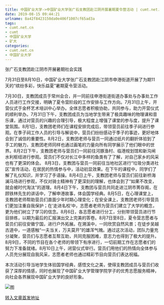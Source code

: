 ```yaml
---
title: 中国矿业大学->中国矿业大学张广石支教团赴江阴开展暑期夏令营活动 | cumt.net.cn
date: 2019-08-15 09:44:21
urlname: 8a42f8423150da0e406f1007cf65ad3a
tags: 
- cumt.net.cn
- cumt
- 中国矿业大学
- 矿大
categories:
- cumt.net.cn
- 中国矿业大学
---
```



张广石支教团赴江阴市开展暑期社会实践

7月31日至8月10日，中国矿业大学张广石支教团赴江阴市申港街道开展了为期11天的“缤纷多彩，快乐益夏”暑期夏令营活动。

7月30日，支教团成员于常州会合，并一同前往申港街道街道办事处与办事处工作人员进行工作交接，明确了夏令营阶段的工作安排与工作方向。7月31日上午，开营仪式于金杯艺术培训中心举办。全体志愿者积极协助，共同参与，助力开营仪式的顺利举办。7月31日下午，支教团成员为当地学生带来了极具趣味的物理课和音乐课，通过对营员的兴趣的合理引导，极大程度上增强了课堂的参与度，提升了课堂氛围。8月1日，支教团老师们在课程安排完成后，带领营员前往季子祠进行参观。在季子祠工作人员的引导与解说中，营员们纷纷感动于季子的事迹，更好地体会到了诚信的重要性。8月2日，支教团老师与营员一同通过纸片的翻折体验到了手工的魅力，支教团老师同样也通过画笔的力量向所有同学展示了他们眼中的世界。8月2日下午，支教团老师与营员们一同前往河豚渔村、临港规划馆和新沟闸水利枢纽进行参观。营员们不仅对长江中多样的鱼类有了了解，对自己家乡的风采也有了更深的体会。 8月3日，支教团与营员一同前往当地社区进行“垃圾分类进社区”宣传活动，在居民的热情参与中，活动初显效果。在下午的课程中，同学们了解了礼仪知识，并学习了手语操。8月4日上午，支教团老师与营员们前往新桥海澜马场进行参观，不仅对骑士精神有了更深刻的理解，也体会到了“如果不改变，就会被时代淘汰”的道理。8月4日下午，支教团与营员共同走进江阴市菁存阁，在顾铁林先生的讲话中，了解申港故事，体会国学经典。8月5日，在心理课堂上，支教团老师帮助营员们直面少年时期心理变化；在安全课上，支教团老师引导营员们更加注重自我保护；在‘走进名校’中，志愿者老师为营员们建立了大学的概念，更为他们树立了学习的信念。8月6日，各志愿者进行分工，分别带领营员进行节目排练，以期为最后的汇报演出交上完美的答卷。8月7日至8日，夏令营志愿者与营员们前往安徽宁国，进行户外拓展。在溯溪中，一同欣赏自然风景；在徒步吴越古道中，一道感触“一夫当关，万夫莫开”的雄浑气魄。通过这次活动，团队力量充分凝聚，营员们与志愿者互帮互助，共同克服困难，意志力也得到了极大的提升。8月9日，不同的节目在各个老师的带领下有序进行，一切前期工作在志愿者们的努力下准备就绪。8月10日上午，闭营仪式举行。营员们用他们的热情向全体参与人员充分展现自我风采，志愿者老师也通过精彩节目向营员们表达祝福。

本次活动引导当地学生体验国学经典，感悟文化之美，使得支教团成员与营员们收获了深厚的情感，同时也展现了中国矿业大学管理学院学子的优秀志愿服务精神，向社会各界展现中国矿业大学的良好形象。



![图](http://xwzx.cumt.edu.cn/_upload/article/images/f9/58/8e78a2ad481c8eb38cad4a05b93e/84045ae8-6b06-4327-b86f-7eca558f0255.jpg)

[转入文章首发地址](http://xwzx.cumt.edu.cn/2c/92/c523a535698/page.htm)